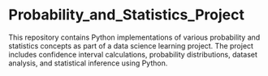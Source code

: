 # Probability_and_Statistics_Project
This repository contains Python implementations of various probability and statistics concepts as part of a data science learning project. The project includes confidence interval calculations, probability distributions, dataset analysis, and statistical inference using Python.
